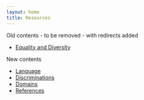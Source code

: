 ```yaml
---
layout: home
title: Resources
---
```


Old contents - to be removed - with redirects added

* [Equality and Diversity](/resources/equality_and_diversity/)

New contents

* [Language](/resources/language/)
* [Discriminations](/resources/discriminations/)
* [Domains](/resources/domains/)
* [References](/resources/references/)

